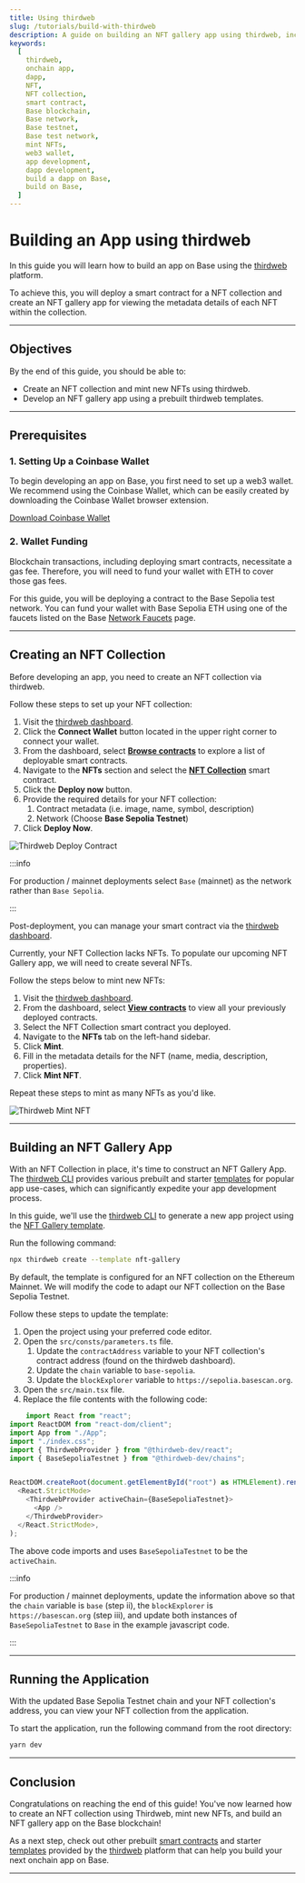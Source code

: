 ```yaml
---
title: Using thirdweb
slug: /tutorials/build-with-thirdweb
description: A guide on building an NFT gallery app using thirdweb, including steps for creating an NFT collection, minting NFTs, and configuring the app for the Base testnet.
keywords:
  [
    thirdweb,
    onchain app,
    dapp,
    NFT,
    NFT collection,
    smart contract,
    Base blockchain,
    Base network,
    Base testnet,
    Base test network,
    mint NFTs,
    web3 wallet,
    app development,
    dapp development,
    build a dapp on Base,
    build on Base,
  ]
---
```


# Building an App using thirdweb

In this guide you will learn how to build an app on Base using the [thirdweb](https://portal.thirdweb.com/) platform.

To achieve this, you will deploy a smart contract for a NFT collection and create an NFT gallery app for viewing the metadata details of each NFT within the collection.

---

## Objectives

By the end of this guide, you should be able to:

- Create an NFT collection and mint new NFTs using thirdweb.
- Develop an NFT gallery app using a prebuilt thirdweb templates.

---

## Prerequisites

### 1. Setting Up a Coinbase Wallet

To begin developing an app on Base, you first need to set up a web3 wallet. We recommend using the Coinbase Wallet, which can be easily created by downloading the Coinbase Wallet browser extension.

[Download Coinbase Wallet](https://chrome.google.com/webstore/detail/coinbase-wallet-extension/hnfanknocfeofbddgcijnmhnfnkdnaad?hl=en)

### 2. Wallet Funding

Blockchain transactions, including deploying smart contracts, necessitate a gas fee. Therefore, you will need to fund your wallet with ETH to cover those gas fees.

For this guide, you will be deploying a contract to the Base Sepolia test network. You can fund your wallet with Base Sepolia ETH using one of the faucets listed on the Base [Network Faucets](https://docs.base.org/tools/network-faucets) page.

---

## Creating an NFT Collection

Before developing an app, you need to create an NFT collection via thirdweb.

Follow these steps to set up your NFT collection:

1. Visit the [thirdweb dashboard](https://thirdweb.com/dashboard).
2. Click the **Connect Wallet** button located in the upper right corner to connect your wallet.
3. From the dashboard, select **[Browse contracts](https://thirdweb.com/explore)** to explore a list of deployable smart contracts.
4. Navigate to the **NFTs** section and select the **[NFT Collection](https://thirdweb.com/thirdweb.eth/TokenERC721)** smart contract.
5. Click the **Deploy now** button.
6. Provide the required details for your NFT collection:
   1. Contract metadata (i.e. image, name, symbol, description)
   2. Network (Choose **Base Sepolia Testnet**)
7. Click **Deploy Now**.

![Thirdweb Deploy Contract](../../assets/images/build-with-thirdweb/deploy-contract.png)

:::info

For production / mainnet deployments select `Base` (mainnet) as the network rather than `Base Sepolia`.

:::

Post-deployment, you can manage your smart contract via the [thirdweb dashboard](https://thirdweb.com/dashboard/contracts).

Currently, your NFT Collection lacks NFTs. To populate our upcoming NFT Gallery app, we will need to create several NFTs.

Follow the steps below to mint new NFTs:

1. Visit the [thirdweb dashboard](https://thirdweb.com/dashboard).
2. From the dashboard, select **[View contracts](https://thirdweb.com/dashboard/contracts)** to view all your previously deployed contracts.
3. Select the NFT Collection smart contract you deployed.
4. Navigate to the **NFTs** tab on the left-hand sidebar.
5. Click **Mint**.
6. Fill in the metadata details for the NFT (name, media, description, properties).
7. Click **Mint NFT**.

Repeat these steps to mint as many NFTs as you'd like.

![Thirdweb Mint NFT](../../assets/images/build-with-thirdweb/mint-nft.png)

---

## Building an NFT Gallery App

With an NFT Collection in place, it's time to construct an NFT Gallery App. The [thirdweb CLI](https://portal.thirdweb.com/cli) provides various prebuilt and starter [templates](https://portal.thirdweb.com/templates) for popular app use-cases, which can significantly expedite your app development process.

In this guide, we'll use the [thirdweb CLI](https://portal.thirdweb.com/cli) to generate a new app project using the [NFT Gallery template](https://github.com/thirdweb-example/nft-gallery).

Run the following command:

```bash
npx thirdweb create --template nft-gallery
```

By default, the template is configured for an NFT collection on the Ethereum Mainnet. We will modify the code to adapt our NFT collection on the Base Sepolia Testnet.

Follow these steps to update the template:

1. Open the project using your preferred code editor.
2. Open the `src/consts/parameters.ts` file.
   1. Update the `contractAddress` variable to your NFT collection's contract address (found on the thirdweb dashboard).
   2. Update the `chain` variable to `base-sepolia`.
   3. Update the `blockExplorer` variable to `https://sepolia.basescan.org`.
3. Open the `src/main.tsx` file.
4. Replace the file contents with the following code:

```javascript
    import React from "react";
import ReactDOM from "react-dom/client";
import App from "./App";
import "./index.css";
import { ThirdwebProvider } from "@thirdweb-dev/react";
import { BaseSepoliaTestnet } from "@thirdweb-dev/chains";


ReactDOM.createRoot(document.getElementById("root") as HTMLElement).render(
  <React.StrictMode>
    <ThirdwebProvider activeChain={BaseSepoliaTestnet}>
      <App />
    </ThirdwebProvider>
  </React.StrictMode>,
);
```

The above code imports and uses `BaseSepoliaTestnet` to be the `activeChain`.

:::info

For production / mainnet deployments, update the information above so that the `chain` variable is `base` (step ii), the `blockExplorer` is `https://basescan.org` (step iii), and update both instances of `BaseSepoliaTestnet` to `Base` in the example javascript code.

:::

---

## Running the Application

With the updated Base Sepolia Testnet chain and your NFT collection's address, you can view your NFT collection from the application.

To start the application, run the following command from the root directory:

```bash
yarn dev
```

---

## Conclusion

Congratulations on reaching the end of this guide! You've now learned how to create an NFT collection using Thirdweb, mint new NFTs, and build an NFT gallery app on the Base blockchain!

As a next step, check out other prebuilt [smart contracts](https://thirdweb.com/explore) and starter [templates](https://portal.thirdweb.com/templates) provided by the [thirdweb](https://portal.thirdweb.com) platform that can help you build your next onchain app on Base.

---
